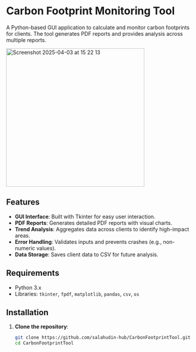 # Carbon Footprint Monitoring Tool

A Python-based GUI application to calculate and monitor carbon footprints for clients. The tool generates PDF reports and provides analysis across multiple reports.


<img width="372" alt="Screenshot 2025-04-03 at 15 22 13" src="https://github.com/user-attachments/assets/ee61bfa3-b777-43a4-b439-f281ad059263" />


## Features
- **GUI Interface**: Built with Tkinter for easy user interaction.
- **PDF Reports**: Generates detailed PDF reports with visual charts.
- **Trend Analysis**: Aggregates data across clients to identify high-impact areas.
- **Error Handling**: Validates inputs and prevents crashes (e.g., non-numeric values).
- **Data Storage**: Saves client data to CSV for future analysis.

## Requirements
- Python 3.x
- Libraries: `tkinter`, `fpdf`, `matplotlib`, `pandas`, `csv`, `os`

## Installation
1. **Clone the repository**:
   ```bash
   git clone https://github.com/salahudin-hub/CarbonFootprintTool.git
   cd CarbonFootprintTool
